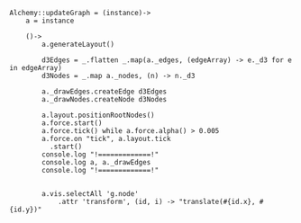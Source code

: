     Alchemy::updateGraph = (instance)->
        a = instance

        ()->
            a.generateLayout()
            
            d3Edges = _.flatten _.map(a._edges, (edgeArray) -> e._d3 for e in edgeArray)
            d3Nodes = _.map a._nodes, (n) -> n._d3

            a._drawEdges.createEdge d3Edges
            a._drawNodes.createNode d3Nodes

            a.layout.positionRootNodes()
            a.force.start()
            a.force.tick() while a.force.alpha() > 0.005
            a.force.on "tick", a.layout.tick
              .start()
            console.log "!=============!"
            console.log a, a._drawEdges
            console.log "!=============!"
           

            a.vis.selectAll 'g.node'
                .attr 'transform', (id, i) -> "translate(#{id.x}, #{id.y})"
